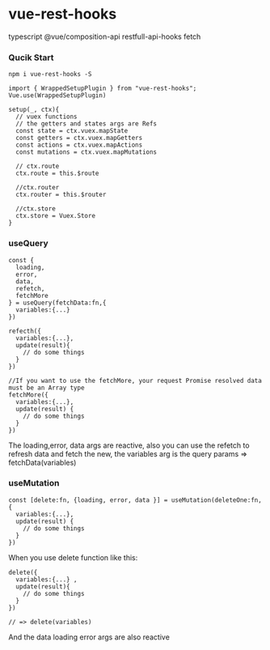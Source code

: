 # vue-rest-hooks

typescript @vue/composition-api restfull-api-hooks fetch

### Qucik Start

```
npm i vue-rest-hooks -S

import { WrappedSetupPlugin } from "vue-rest-hooks";
Vue.use(WrappedSetupPlugin)

setup(_, ctx){
  // vuex functions
  // the getters and states args are Refs
  const state = ctx.vuex.mapState
  const getters = ctx.vuex.mapGetters
  const actions = ctx.vuex.mapActions
  const mutations = ctx.vuex.mapMutations

  // ctx.route
  ctx.route = this.$route

  //ctx.router
  ctx.router = this.$router

  //ctx.store
  ctx.store = Vuex.Store
}

```

### useQuery

```
const {
  loading,
  error,
  data,
  refetch,
  fetchMore
} = useQuery(fetchData:fn,{
  variables:{...}
})

refecth({
  variables:{...},
  update(result){
    // do some things
  }
})

//If you want to use the fetchMore, your request Promise resolved data must be an Array type
fetchMore({
  variables:{...},
  update(result) {
    // do some things
  }
})
```

The loading,error, data args are reactive, also you can use the refetch to refresh data and fetch the new, the variables arg
is the query params => fetchData(variables)

### useMutation

```
const [delete:fn, {loading, error, data }] = useMutation(deleteOne:fn, {
  variables:{...},
  update(result) {
    // do some things
  }
})
```

When you use delete function like this:

```
delete({
  variables:{...} ,
  update(result){
    // do some things
  }
})

// => delete(variables)
```

And the data loading error args are also reactive
